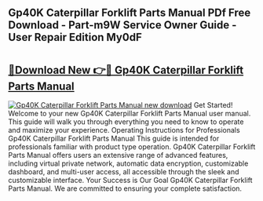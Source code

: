 ## Gp40K Caterpillar Forklift Parts Manual PDf Free Download - Part-m9W Service Owner Guide - User Repair Edition My0dF

# <h2><a href="http://bc85547.oget.top/?id=Gp40K+Caterpillar+Forklift+Parts+Manual">🔗Download New 👉🔴 Gp40K Caterpillar Forklift Parts Manual</a></h2>

[![Gp40K Caterpillar Forklift Parts Manual new download](https://i.imgur.com/5g1atiW.png)](http://bc85547.oget.top/?id=Gp40K+Caterpillar+Forklift+Parts+Manual)
Get Started! Welcome to your new Gp40K Caterpillar Forklift Parts Manual user manual. This guide will walk you through everything you need to know to operate and maximize your experience. Operating Instructions for Professionals Gp40K Caterpillar Forklift Parts Manual This guide is intended for professionals familiar with product type operation. Gp40K Caterpillar Forklift Parts Manual offers users an extensive range of advanced features, including virtual private network, automatic data encryption, customizable dashboard, and multi-user access, all accessible through the sleek and customizable interface. Your Success is Our Goal Gp40K Caterpillar Forklift Parts Manual. We are committed to ensuring your complete satisfaction.
